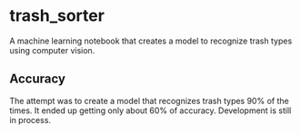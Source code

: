 # trash_sorter
A machine learning notebook that creates a model to recognize trash types using computer vision.

## Accuracy
The attempt was to create a model that recognizes trash types 90% of the times. It ended up getting only about 60% of accuracy. Development is still in process.
